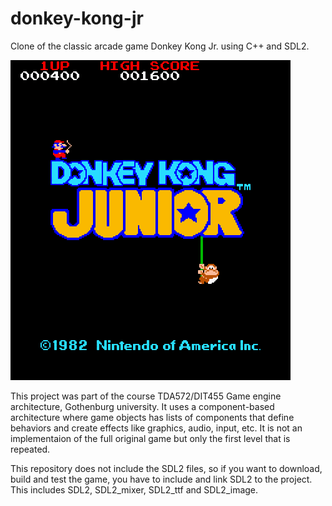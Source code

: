 # donkey-kong-jr
Clone of the classic arcade game Donkey Kong Jr. using C++ and SDL2.

![](demo/demo.gif)

This project was part of the course TDA572/DIT455 Game engine architecture, Gothenburg university. It uses a component-based architecture where game objects has lists of components that define behaviors and create effects like graphics, audio, input, etc. It is not an implementaion of the full original game but only the first level that is repeated.

This repository does not include the SDL2 files, so if you want to download, build and test the game, you have to include and link SDL2 to the project. This includes SDL2, SDL2_mixer, SDL2_ttf and SDL2_image.
